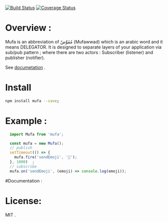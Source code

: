 [![Build Status](https://travis-ci.org/abdennour/mufa.svg?branch=master)](https://travis-ci.org/abdennour/mufa)
[![Coverage Status](https://coveralls.io/repos/github/abdennour/mufa/badge.svg?branch=master)](https://coveralls.io/github/abdennour/mufa?branch=master)

# Overview :

  Mufa is an abbreviation of مُفَوَّضْ (Mufawwad) which is an arabic word and it means DELEGATOR.
  It is designed to separate layers of your application via sub/pub pattern ; where there are two actors : Subscriber (listener) and publisher (notifier).

  See [documetation](https://abdennour.github.io/mufa/) .

# Install

```bash
npm install mufa --save;
```

# Example :

```js
  import Mufa from 'mufa';

  const mufa = new Mufa();
  // publish
  setTimeout(() => {
    mufa.fire('sendEmoji', '👏');
  }, 1000)  ;
  // subscribe
  mufa.on('sendEmoji', (emoji) => console.log(emoji));
```

#Documentation :

# License:

MIT .
